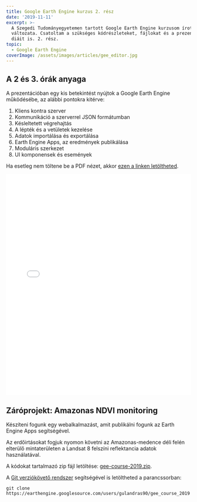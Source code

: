 ```yaml
---
title: Google Earth Engine kurzus 2. rész
date: '2019-11-11'
excerpt: >-
  A Szegedi Tudományegyetemen tartott Google Earth Engine kurzusom írott
  változata. Csatoltam a szükséges kódrészleteket, fájlokat és a prezentációm
  diáit is. 2. rész.
topic:
  - Google Earth Engine
coverImage: /assets/images/articles/gee_editor.jpg
---
```

## A 2 és 3. órák anyaga

A prezentációban egy kis betekintést nyújtok a Google Earth Engine működésébe, az alábbi pontokra kitérve:

1. Kliens kontra szerver
2. Kommunikáció a szerverrel JSON formátumban
3. Késleltetett végrehajtás
4. A lépték és a vetületek kezelése
5. Adatok importálása és exportálása
6. Earth Engine Apps, az eredmények publikálása
7. Moduláris szerkezet
8. UI komponensek és események

Ha esetleg nem töltene be a PDF nézet, akkor [ezen a linken letöltheted](/assets/files/google-earth_engine_gulacsi_andras-2019-2-3ora.pdf).

<embed src="assets/files/google-earth_engine_gulacsi_andras-2019-2-3ora.pdf" type="application/pdf" width="100%" height="600px" />

## Záróprojekt: Amazonas NDVI monitoring

Készíteni fogunk egy webalkalmazást, amit publikálni fogunk az Earth Engine Apps segítségével.

Az erdőirtásokat fogjuk nyomon követni az Amazonas-medence déli felén elterülő mintaterületen a Landsat 8 felszíni reflektancia adatok használatával.

A kódokat tartalmazó zip fájl letöltése: [gee-course-2019.zip](/assets/files/gee-course-2019.zip).

A [Git verziókövető rendszer](https://git-scm.com/) segítségével is letöltheted a parancssorban:

````shell
git clone https://earthengine.googlesource.com/users/gulandras90/gee_course_2019
````



